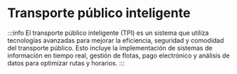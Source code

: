 # Transporte público inteligente

:::info
El transporte público inteligente (TPI) es un sistema que utiliza tecnologías avanzadas para mejorar la eficiencia, seguridad y comodidad del transporte público. Esto incluye la implementación de sistemas de información en tiempo real, gestión de flotas, pago electrónico y análisis de datos para optimizar rutas y horarios.
:::
